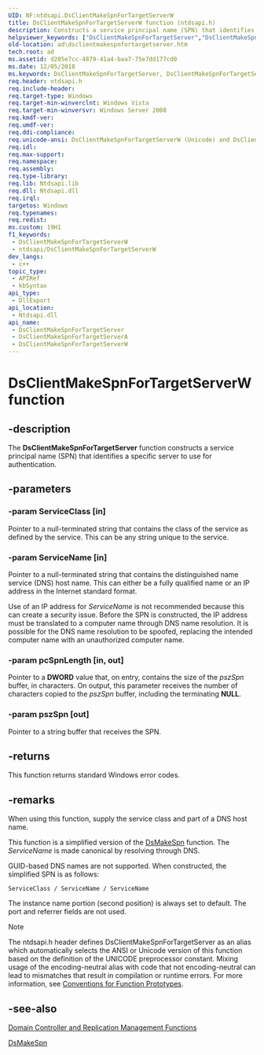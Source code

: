 ```yaml
---
UID: NF:ntdsapi.DsClientMakeSpnForTargetServerW
title: DsClientMakeSpnForTargetServerW function (ntdsapi.h)
description: Constructs a service principal name (SPN) that identifies a specific server to use for authentication.
helpviewer_keywords: ["DsClientMakeSpnForTargetServer","DsClientMakeSpnForTargetServer function [Active Directory]","DsClientMakeSpnForTargetServerA","DsClientMakeSpnForTargetServerW","_glines_dsclientmakespnfortargetserver","ad.dsclientmakespnfortargetserver","ntdsapi/DsClientMakeSpnForTargetServer","ntdsapi/DsClientMakeSpnForTargetServerA","ntdsapi/DsClientMakeSpnForTargetServerW"]
old-location: ad\dsclientmakespnfortargetserver.htm
tech.root: ad
ms.assetid: d205e7cc-4879-41a4-baa7-75e7dd177cd0
ms.date: 12/05/2018
ms.keywords: DsClientMakeSpnForTargetServer, DsClientMakeSpnForTargetServer function [Active Directory], DsClientMakeSpnForTargetServerA, DsClientMakeSpnForTargetServerW, _glines_dsclientmakespnfortargetserver, ad.dsclientmakespnfortargetserver, ntdsapi/DsClientMakeSpnForTargetServer, ntdsapi/DsClientMakeSpnForTargetServerA, ntdsapi/DsClientMakeSpnForTargetServerW
req.header: ntdsapi.h
req.include-header: 
req.target-type: Windows
req.target-min-winverclnt: Windows Vista
req.target-min-winversvr: Windows Server 2008
req.kmdf-ver: 
req.umdf-ver: 
req.ddi-compliance: 
req.unicode-ansi: DsClientMakeSpnForTargetServerW (Unicode) and DsClientMakeSpnForTargetServerA (ANSI)
req.idl: 
req.max-support: 
req.namespace: 
req.assembly: 
req.type-library: 
req.lib: Ntdsapi.lib
req.dll: Ntdsapi.dll
req.irql: 
targetos: Windows
req.typenames: 
req.redist: 
ms.custom: 19H1
f1_keywords:
 - DsClientMakeSpnForTargetServerW
 - ntdsapi/DsClientMakeSpnForTargetServerW
dev_langs:
 - c++
topic_type:
 - APIRef
 - kbSyntax
api_type:
 - DllExport
api_location:
 - Ntdsapi.dll
api_name:
 - DsClientMakeSpnForTargetServer
 - DsClientMakeSpnForTargetServerA
 - DsClientMakeSpnForTargetServerW
---
```


# DsClientMakeSpnForTargetServerW function


## -description

The <b>DsClientMakeSpnForTargetServer</b> function constructs a service principal name (SPN) that identifies a specific server to use for authentication.

## -parameters

### -param ServiceClass [in]

Pointer to a null-terminated string that contains the class of the service as defined by the service. This can be any string unique to the service.

### -param ServiceName [in]

Pointer to a null-terminated string that contains the distinguished name service (DNS) host name. This can either be a fully qualified name or an IP address in the Internet standard  format.

Use of an IP address for <i>ServiceName</i> is not recommended because this can create a security issue. Before the SPN is constructed, the IP address must be translated to a computer name through DNS name resolution. It is possible for the DNS name resolution to be spoofed, replacing the  intended computer name with an unauthorized computer name.

### -param pcSpnLength [in, out]

Pointer to a <b>DWORD</b> value that, on entry, contains the size of the <i>pszSpn</i> buffer, in characters. On output, this parameter receives the number of characters copied to the  <i>pszSpn</i> buffer, including the terminating <b>NULL</b>.

### -param pszSpn [out]

Pointer to a string buffer that receives the SPN.

## -returns

This function returns standard Windows error codes.

## -remarks

When using this function, supply the service class and part of a DNS host name.

This function is a simplified version of the <a href="/windows/desktop/api/dsparse/nf-dsparse-dsmakespna">DsMakeSpn</a> function. The <i>ServiceName</i> is made canonical by resolving through DNS.

GUID-based DNS names are not supported. When constructed, the simplified SPN is as follows:


``` syntax
ServiceClass / ServiceName / ServiceName
```

The instance name portion (second position) is always set to default. The port and referrer fields are not used.





> [!NOTE]
> The ntdsapi.h header defines DsClientMakeSpnForTargetServer as an alias which automatically selects the ANSI or Unicode version of this function based on the definition of the UNICODE preprocessor constant. Mixing usage of the encoding-neutral alias with code that not encoding-neutral can lead to mismatches that result in compilation or runtime errors. For more information, see [Conventions for Function Prototypes](/windows/win32/intl/conventions-for-function-prototypes).

## -see-also

<a href="/windows/desktop/AD/dc-and-replication-management-functions">Domain Controller and Replication Management Functions</a>



<a href="/windows/desktop/api/dsparse/nf-dsparse-dsmakespna">DsMakeSpn</a>
